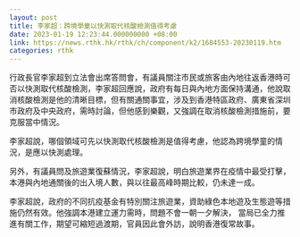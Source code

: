 ```yaml
---
layout: post
title: 李家超：跨境學童以快測取代核酸檢測值得考慮
date: 2023-01-19 12:23:44.000000000 +08:00
link: https://news.rthk.hk/rthk/ch/component/k2/1684553-20230119.htm
categories: rthk
---
```


行政長官李家超到立法會出席答問會，有議員關注市民或旅客由內地往返香港時可否以快測取代核酸檢測，李家超回應說，政府有每日與內地方面保持溝通，他說取消核酸檢測是他的清晰目標，但有關通關事宜，涉及到香港特區政府、廣東省深圳市政府及中央政府，需時討論，但他感到樂觀，又強調在取消核酸檢測措施前，要克服當中情況。

李家超說，哪個領域可先以快測取代核酸檢測是值得考慮，他認為跨境學童的情況，是應以快測處理。

另外，有議員問及旅遊業復蘇情況，李家超說，明白旅遊業界在疫情中最受打擊，本港與內地通關後的出入境人數，與以往最高峰時期比較，仍未達一成。

李家超說，政府的不同抗疫基金有特別關注旅遊業，資助綠色本地遊及生態遊等措施仍然有效。他強調本港建立運力需時，問題不會一朝一夕解決， 當局已全力推進有關工作，期望可縮短過渡期，官員因此會外訪，說明香港復常故事。
